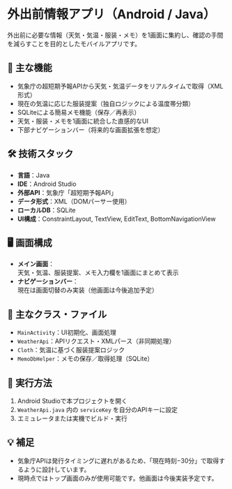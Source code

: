# 外出前情報アプリ（Android / Java）

外出前に必要な情報（天気・気温・服装・メモ）を1画面に集約し、確認の手間を減らすことを目的としたモバイルアプリです。

## 📱 主な機能

- 気象庁の超短期予報APIから天気・気温データをリアルタイムで取得（XML形式）
- 現在の気温に応じた服装提案（独自ロジックによる温度帯分類）
- SQLiteによる簡易メモ機能（保存／再表示）
- 天気・服装・メモを1画面に統合した直感的なUI
- 下部ナビゲーションバー（将来的な画面拡張を想定）

## 🛠️ 技術スタック

- **言語**：Java  
- **IDE**：Android Studio  
- **外部API**：気象庁「超短期予報API」  
- **データ形式**：XML（DOMパーサー使用）  
- **ローカルDB**：SQLite  
- **UI構成**：ConstraintLayout, TextView, EditText, BottomNavigationView

## 🖥️ 画面構成

- **メイン画面**：  
  天気・気温、服装提案、メモ入力欄を1画面にまとめて表示
- **ナビゲーションバー**：  
  現在は画面切替のみ実装（他画面は今後追加予定）

## 📁 主なクラス・ファイル

- `MainActivity`：UI初期化、画面処理  
- `WeatherApi`：APIリクエスト・XMLパース（非同期処理）  
- `Cloth`：気温に基づく服装提案ロジック  
- `MemoDbHelper`：メモの保存／取得処理（SQLite）

## 🚀 実行方法

1. Android Studioで本プロジェクトを開く  
2. `WeatherApi.java` 内の `serviceKey` を自分のAPIキーに設定  
3. エミュレータまたは実機でビルド・実行

## 💡 補足

- 気象庁APIは発行タイミングに遅れがあるため、「現在時刻−30分」で取得するように設計しています。
- 現時点ではトップ画面のみが使用可能です。他画面は今後実装予定です。
